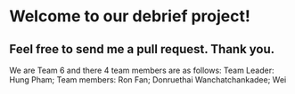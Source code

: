 # Welcome to our debrief project!
## Feel free to send me a pull request. Thank you.
We are Team 6 and there 4 team members are as follows:
Team Leader: Hung Pham; Team members: Ron Fan; Donruethai Wanchatchankadee; Wei
